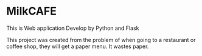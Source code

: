 # MilkCAFE
This is Web application Develop by Python and Flask

This project was created from the problem of when going to a restaurant or coffee shop, they will get a paper menu. It wastes paper.
